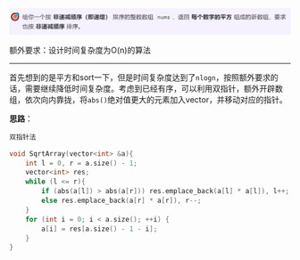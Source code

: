![image-20240116213226874](ForImage/image-20240116213226874.png)

额外要求：设计时间复杂度为O(n)的算法

---



首先想到的是平方和sort一下，但是时间复杂度达到了`nlogn`，按照额外要求的话，需要继续降低时间复杂度。考虑到已经有序，可以利用双指针，额外开辟数组，依次向内靠拢，将`abs()`绝对值更大的元素加入vector，并移动对应的指针。



**思路**：

`双指针法`

```c++
void SqrtArray(vector<int> &a){
    int l = 0, r = a.size() - 1;
    vector<int> res;
    while (l <= r){
        if (abs(a[l]) > abs(a[r])) res.emplace_back(a[l] * a[l]), l++;
        else res.emplace_back(a[r] * a[r]), r--;
    }
    for (int i = 0; i < a.size(); ++i) {
        a[i] = res[a.size() - 1 - i];
    }
}
```



